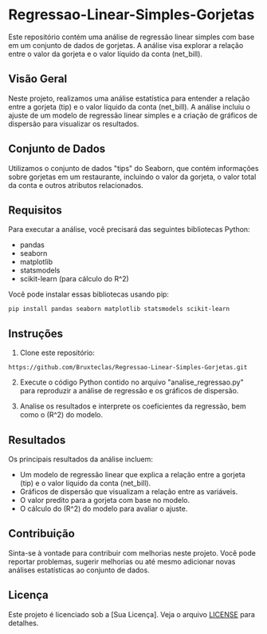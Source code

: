 # Regressao-Linear-Simples-Gorjetas

Este repositório contém uma análise de regressão linear simples com base em um conjunto de dados de gorjetas. A análise visa explorar a relação entre o valor da gorjeta e o valor líquido da conta (net_bill).

## Visão Geral

Neste projeto, realizamos uma análise estatística para entender a relação entre a gorjeta (tip) e o valor líquido da conta (net_bill). A análise incluiu o ajuste de um modelo de regressão linear simples e a criação de gráficos de dispersão para visualizar os resultados.

## Conjunto de Dados

Utilizamos o conjunto de dados "tips" do Seaborn, que contém informações sobre gorjetas em um restaurante, incluindo o valor da gorjeta, o valor total da conta e outros atributos relacionados.

## Requisitos

Para executar a análise, você precisará das seguintes bibliotecas Python:

- pandas
- seaborn
- matplotlib
- statsmodels
- scikit-learn (para cálculo do R^2)

Você pode instalar essas bibliotecas usando pip:

```shell
pip install pandas seaborn matplotlib statsmodels scikit-learn
```

## Instruções

1. Clone este repositório:

```shell
https://github.com/Bruxteclas/Regressao-Linear-Simples-Gorjetas.git
```

2. Execute o código Python contido no arquivo "analise_regressao.py" para reproduzir a análise de regressão e os gráficos de dispersão.

3. Analise os resultados e interprete os coeficientes da regressão, bem como o \(R^2\) do modelo.

## Resultados

Os principais resultados da análise incluem:

- Um modelo de regressão linear que explica a relação entre a gorjeta (tip) e o valor líquido da conta (net_bill).
- Gráficos de dispersão que visualizam a relação entre as variáveis.
- O valor predito para a gorjeta com base no modelo.
- O cálculo do \(R^2\) do modelo para avaliar o ajuste.

## Contribuição

Sinta-se à vontade para contribuir com melhorias neste projeto. Você pode reportar problemas, sugerir melhorias ou até mesmo adicionar novas análises estatísticas ao conjunto de dados.

## Licença

Este projeto é licenciado sob a [Sua Licença]. Veja o arquivo [LICENSE](LICENSE) para detalhes.
